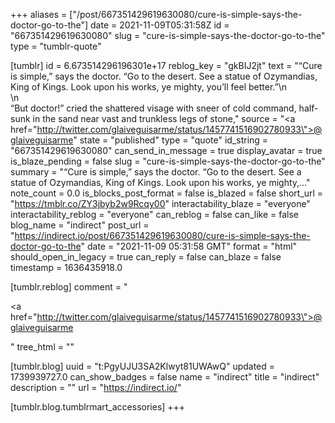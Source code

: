 +++
aliases = ["/post/667351429619630080/cure-is-simple-says-the-doctor-go-to-the"]
date = 2021-11-09T05:31:58Z
id = "667351429619630080"
slug = "cure-is-simple-says-the-doctor-go-to-the"
type = "tumblr-quote"

[tumblr]
id = 6.673514296196301e+17
reblog_key = "gkBIJ2jt"
text = "&ldquo;Cure is simple,&rdquo; says the doctor. &ldquo;Go to the desert. See a statue of Ozymandias, King of Kings. Look upon his works, ye mighty, you&rsquo;ll feel better.&rdquo;\n<br/>\n<br/>&ldquo;But doctor!&rdquo; cried the shattered visage with sneer of cold command, half-sunk in the sand near vast and trunkless legs of stone,"
source = "<a href=\"http://twitter.com/glaiveguisarme/status/1457741516902780933\">@glaiveguisarme</a>"
state = "published"
type = "quote"
id_string = "667351429619630080"
can_send_in_message = true
display_avatar = true
is_blaze_pending = false
slug = "cure-is-simple-says-the-doctor-go-to-the"
summary = "“Cure is simple,” says the doctor. “Go to the desert. See a statue of Ozymandias, King of Kings. Look upon his works, ye mighty,..."
note_count = 0.0
is_blocks_post_format = false
is_blazed = false
short_url = "https://tmblr.co/ZY3jbyb2w9Rcqy00"
interactability_blaze = "everyone"
interactability_reblog = "everyone"
can_reblog = false
can_like = false
blog_name = "indirect"
post_url = "https://indirect.io/post/667351429619630080/cure-is-simple-says-the-doctor-go-to-the"
date = "2021-11-09 05:31:58 GMT"
format = "html"
should_open_in_legacy = true
can_reply = false
can_blaze = false
timestamp = 1636435918.0

[tumblr.reblog]
comment = "<p><a href=\"http://twitter.com/glaiveguisarme/status/1457741516902780933\">@glaiveguisarme</a></p>"
tree_html = ""

[tumblr.blog]
uuid = "t:PgyUJU3SA2Klwyt81UWAwQ"
updated = 1739939727.0
can_show_badges = false
name = "indirect"
title = "indirect"
description = ""
url = "https://indirect.io/"

[tumblr.blog.tumblrmart_accessories]
+++
